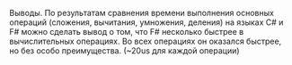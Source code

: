 Выводы.
По результатам сравнения времени выполнения основных операций (сложения, вычитания, умножения, деления) на языках C# и F# можно сделать вывод о том, что F# несколько быстрее в вычислительных операциях. Во всех операциях он оказался быстрее, но без особо преимущества. (~20us для каждой операции)
